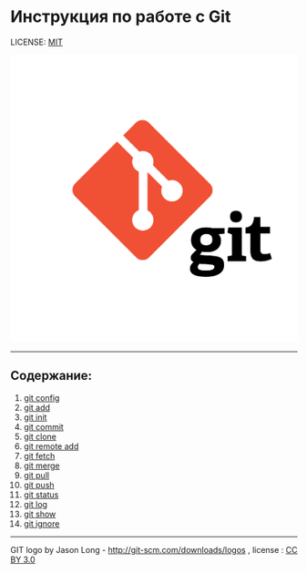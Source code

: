# Инструкция по работе с Git

LICENSE: [MIT](./license.md)

![](./assets/git-logo.png)

---

## Содержание:
1. [git config](./config.md)
2. [git add](./add.md)
3. [git init](./init.md)
4. [git commit](./commit.md)
5. [git clone](./clone.md)
6. [git remote add](./remoteadd.md)
7. [git fetch](./fetch.md)
8. [git merge](./merge.md)
9. [git pull](./pull.md)
10. [git push](./push.md)
11. [git status](./syatus.md)
12. [git log](./log.mg)
13. [git show](./show.md)
14. [git ignore](./ignore.md)





---

GIT logo by Jason Long - http://git-scm.com/downloads/logos , license : [CC BY 3.0](https://creativecommons.org/licenses/by/3.0/)

